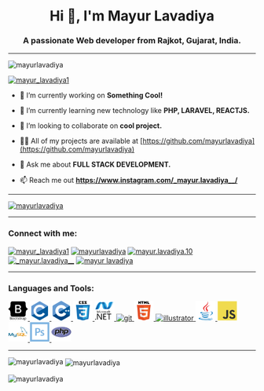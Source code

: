 
<h1 align="center">Hi 👋, I'm Mayur Lavadiya</h1>
<h3 align="center">A passionate Web developer from Rajkot, Gujarat, India.</h3>
<hr>

<p align="left"> <img src="https://komarev.com/ghpvc/?username=mayurlavadiya&label=Profile%20views&color=0e75b6&style=flat" alt="mayurlavadiya" /> </p>


<p align="left"> <a href="https://twitter.com/mayur_lavadiya1" target="blank"><img src="https://img.shields.io/twitter/follow/mayur_lavadiya1?logo=twitter&style=for-the-badge" alt="mayur_lavadiya1" /></a> </p>

- 🔭 I’m currently working on **Something Cool!**

- 🌱 I’m currently learning new technology like **PHP, LARAVEL, REACTJS.**

- 👯 I’m looking to collaborate on **cool project.**

- 👨‍💻 All of my projects are available at [https://github.com/mayurlavadiya](https://github.com/mayurlavadiya)

- 💬 Ask me about **FULL STACK DEVELOPMENT.**

- 📫 Reach me out **https://www.instagram.com/_mayur.lavadiya__/**

<hr>

<p align="left"> <a href="https://github.com/ryo-ma/github-profile-trophy"> <img src="https://github-profile-trophy.vercel.app/?username=mayurlavadiya" alt="mayurlavadiya" /></a> </p>

<hr>

<h3 align="left">Connect with me:</h3>
<p align="left">
<a href="https://twitter.com/mayur_lavadiya1" target="blank"><img align="center" src="https://raw.githubusercontent.com/rahuldkjain/github-profile-readme-generator/master/src/images/icons/Social/twitter.svg" alt="mayur_lavadiya1" height="30" width="40" /></a>
<a href="https://linkedin.com/in/mayurlavadiya" target="blank"><img align="center" src="https://raw.githubusercontent.com/rahuldkjain/github-profile-readme-generator/master/src/images/icons/Social/linked-in-alt.svg" alt="mayurlavadiya" height="30" width="40" /></a>
<a href="https://fb.com/mayur.lavadiya.10" target="blank"><img align="center" src="https://raw.githubusercontent.com/rahuldkjain/github-profile-readme-generator/master/src/images/icons/Social/facebook.svg" alt="mayur.lavadiya.10" height="30" width="40" /></a>
<a href="https://instagram.com/_mayur.lavadiya__" target="blank"><img align="center" src="https://raw.githubusercontent.com/rahuldkjain/github-profile-readme-generator/master/src/images/icons/Social/instagram.svg" alt="_mayur.lavadiya__" height="30" width="40" /></a>
<a href="https://www.behance.net/mayur lavadiya" target="blank"><img align="center" src="https://raw.githubusercontent.com/rahuldkjain/github-profile-readme-generator/master/src/images/icons/Social/behance.svg" alt="mayur lavadiya" height="30" width="40" /></a>
</p>

<hr>

<h3 align="left">Languages and Tools:</h3>
<p align="left"> <a href="https://getbootstrap.com" target="_blank" rel="noreferrer"> <img src="https://raw.githubusercontent.com/devicons/devicon/master/icons/bootstrap/bootstrap-plain-wordmark.svg" alt="bootstrap" width="40" height="40"/> </a> <a href="https://www.cprogramming.com/" target="_blank" rel="noreferrer"> <img src="https://raw.githubusercontent.com/devicons/devicon/master/icons/c/c-original.svg" alt="c" width="40" height="40"/> </a> <a href="https://www.w3schools.com/cpp/" target="_blank" rel="noreferrer"> <img src="https://raw.githubusercontent.com/devicons/devicon/master/icons/cplusplus/cplusplus-original.svg" alt="cplusplus" width="40" height="40"/> </a> <a href="https://www.w3schools.com/css/" target="_blank" rel="noreferrer"> <img src="https://raw.githubusercontent.com/devicons/devicon/master/icons/css3/css3-original-wordmark.svg" alt="css3" width="40" height="40"/> </a> <a href="https://dotnet.microsoft.com/" target="_blank" rel="noreferrer"> <img src="https://raw.githubusercontent.com/devicons/devicon/master/icons/dot-net/dot-net-original-wordmark.svg" alt="dotnet" width="40" height="40"/> </a> <a href="https://git-scm.com/" target="_blank" rel="noreferrer"> <img src="https://www.vectorlogo.zone/logos/git-scm/git-scm-icon.svg" alt="git" width="40" height="40"/> </a> <a href="https://www.w3.org/html/" target="_blank" rel="noreferrer"> <img src="https://raw.githubusercontent.com/devicons/devicon/master/icons/html5/html5-original-wordmark.svg" alt="html5" width="40" height="40"/> </a> <a href="https://www.adobe.com/in/products/illustrator.html" target="_blank" rel="noreferrer"> <img src="https://www.vectorlogo.zone/logos/adobe_illustrator/adobe_illustrator-icon.svg" alt="illustrator" width="40" height="40"/> </a> <a href="https://www.java.com" target="_blank" rel="noreferrer"> <img src="https://raw.githubusercontent.com/devicons/devicon/master/icons/java/java-original.svg" alt="java" width="40" height="40"/> </a> <a href="https://developer.mozilla.org/en-US/docs/Web/JavaScript" target="_blank" rel="noreferrer"> <img src="https://raw.githubusercontent.com/devicons/devicon/master/icons/javascript/javascript-original.svg" alt="javascript" width="40" height="40"/> </a> <a href="https://www.mysql.com/" target="_blank" rel="noreferrer"> <img src="https://raw.githubusercontent.com/devicons/devicon/master/icons/mysql/mysql-original-wordmark.svg" alt="mysql" width="40" height="40"/> </a> <a href="https://www.photoshop.com/en" target="_blank" rel="noreferrer"> <img src="https://raw.githubusercontent.com/devicons/devicon/master/icons/photoshop/photoshop-line.svg" alt="photoshop" width="40" height="40"/> </a> <a href="https://www.php.net" target="_blank" rel="noreferrer"> <img src="https://raw.githubusercontent.com/devicons/devicon/master/icons/php/php-original.svg" alt="php" width="40" height="40"/> </a> </p>

<hr>

<p><img align="left" src="https://github-readme-stats.vercel.app/api/top-langs?username=mayurlavadiya&show_icons=true&locale=en&layout=compact" alt="mayurlavadiya" /></p>

<p>&nbsp;<img align="center" src="https://github-readme-stats.vercel.app/api?username=mayurlavadiya&show_icons=true&locale=en" alt="mayurlavadiya" /></p>

<p><img align="center" src="https://github-readme-streak-stats.herokuapp.com/?user=mayurlavadiya&" alt="mayurlavadiya" /></p>


